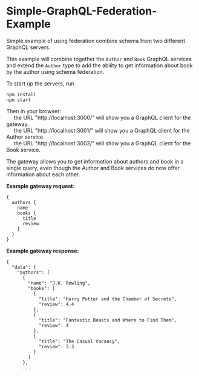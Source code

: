 # Simple-GraphQL-Federation-Example
Simple example of using federation combine schema from two different GraphQL servers.

This example will combine together the `Author` and `Book` GraphQL services
and extend the `Author` type to add the ability to get information about book by the author using schema federation.

To start up the servers, run
```
npm install
npm start
```
Then in your browser:  
&nbsp;&nbsp;&nbsp;&nbsp; the URL "http://localhost:3000/" will show you a GraphQL client for the gateway.  
&nbsp;&nbsp;&nbsp;&nbsp; the URL "http://localhost:3001/" will show you a GraphQL client for the Author service.  
&nbsp;&nbsp;&nbsp;&nbsp; the URL "http://localhost:3002/" will show you a GraphQL client for the Book service.

The gateway allows you to get information about authors and book in a single query, even though the Author and Book services do now offer information about each other.

**Example gateway request:**
```
{
  authors {
    name
    books {
      title
      review
    }
  }
}
```

**Example gateway response:**
```
{
  "data": {
    "authors": [
      {
        "name": "J.K. Rowling",
        "books": [
          {
            "title": "Harry Potter and the Chamber of Secrets",
            "review": 4.4
          },
          {
            "title": "Fantastic Beasts and Where to Find Them",
            "review": 4
          },
          {
            "title": "The Casual Vacancy",
            "review": 3.3
          }
        ]
      },
      ...
```
